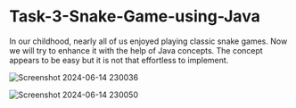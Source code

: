 # Task-3-Snake-Game-using-Java
 In our childhood, nearly all of us enjoyed playing classic snake games. Now we will try to enhance it with the help of Java concepts. The concept appears to be easy but it is not that effortless to implement.

 ![Screenshot 2024-06-14 230036](https://github.com/jayanth2004klu/Task-3-Snake-Game-using-Java/assets/126154147/6c9b78ab-6bd6-46a1-99a0-0cff22ffae09)

![Screenshot 2024-06-14 230050](https://github.com/jayanth2004klu/Task-3-Snake-Game-using-Java/assets/126154147/c58bbfd8-c34d-4412-880b-fff00cbcbcd7)
